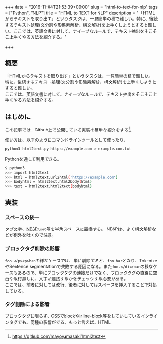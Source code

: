 +++
date = "2016-11-04T21:52:39+09:00"
slug = "html-to-text-for-nlp"
tags = ["Python", "NLP"]
title = "HTML to TEXT for NLP"
description = "「HTMLからテキストを取り出す」というタスクは、一見簡単の様で難しい。特に、後続するテキスト処理(文分割や形態素解析、構文解析)を上手くしようとすると難しい。ここでは、英語文書に対して、ナイーブなルールで、テキスト抽出をそこそこ上手くやる方法を紹介する。"

+++

## 概要

「HTMLからテキストを取り出す」というタスクは、一見簡単の様で難しい。  
特に、後続するテキスト処理(文分割や形態素解析、構文解析)を上手くしようとすると難しい。  
ここでは、英語文書に対して、ナイーブなルールで、テキスト抽出をそこそこ上手くやる方法を紹介する。

## はじめに

この記事では、Github上で公開している実装の簡単な紹介をする[^1]。

[^1]: https://github.com/mayoyamasaki/html2text

使い方は、以下のようにコマンドラインツールとして使ったり、

```sh
python3 html2text.py https://example.com > example.com.txt
```

Pythonを通して利用できる。

```sh
$ python3
>>> import html2text
>>> html = html2text.url2html('https://example.com')
>>> bodyhtml = html2text.html2body(html)
>>> text = html2text.html2text(bodyhtml)
```

## 実装

### スペースの統一
タブ文字、[NBSP](https://ja.wikipedia.org/wiki/%E3%83%8E%E3%83%BC%E3%83%96%E3%83%AC%E3%83%BC%E3%82%AF%E3%82%B9%E3%83%9A%E3%83%BC%E3%82%B9)```\xa0```等を半角スペースに置換する。
NBSPは、よく構文解析などが例外を吐くので注意。

### ブロックタグ削除の影響
```foo.</p><p>bar```の様なケースでは、単に削除すると、```foo.bar```となり、TokenizeやSentence segmentationで失敗する原因になる。また```foo.</div>bar```の様なケースもあるので、単にブロックタグの連接だけでなく、ブロックタグの直後に空白や改行無しに、文字が連接するかをチェックする必要がある。  
ここでは、前者に対しては改行、後者に対してはスペースを挿入することで対処している。

### タグ削除による影響
ブロックタグに限らず、CSSでblockやinline-block等をしていしているインラインタグでも、同種の影響がでる。もっと言えば、HTML

